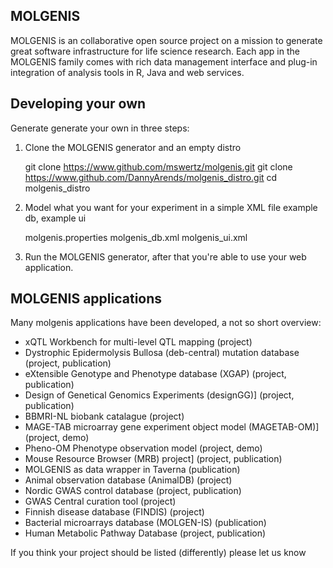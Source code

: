 MOLGENIS
--------
MOLGENIS is an collaborative open source project on a mission to generate great 
software infrastructure for life science research. Each app in the MOLGENIS 
family comes with rich data management interface and plug-in integration of 
analysis tools in R, Java and web services.

Developing your own
-------------------
Generate generate your own in three steps:

1) Clone the MOLGENIS generator and an empty distro

     git clone https://www.github.com/mswertz/molgenis.git
     git clone https://www.github.com/DannyArends/molgenis_distro.git
     cd molgenis_distro

2) Model what you want for your experiment in a simple XML file example db, example ui

     <editor> molgenis.properties
     <editor> molgenis_db.xml
     <editor> molgenis_ui.xml

3) Run the MOLGENIS generator, after that you're able to use your web 
application.

MOLGENIS applications
---------------------
Many molgenis applications have been developed, a not so short overview:

 - xQTL Workbench for multi-level QTL mapping (project)
 - Dystrophic Epidermolysis Bullosa (deb-central) mutation database (project, publication)
 - eXtensible Genotype and Phenotype database (XGAP) (project, publication)
 - Design of Genetical Genomics Experiments (designGG)] (project, publication)
 - BBMRI-NL biobank catalague (project)
 - MAGE-TAB microarray gene experiment object model (MAGETAB-OM)] (project,  demo)
 - Pheno-OM Phenotype observation model (project, demo)
 - Mouse Resource Browser (MRB) project] (project, publication)
 - MOLGENIS as data wrapper in Taverna (publication)
 - Animal observation database (AnimalDB) (project)
 - Nordic GWAS control database (project,  publication)
 - GWAS Central curation tool (project)
 - Finnish disease database (FINDIS) (project)
 - Bacterial microarrays database (MOLGEN-IS) (publication)
 - Human Metabolic Pathway Database (project, publication)

 If you think your project should be listed (differently) please let us know
